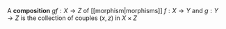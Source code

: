 A **composition** $gf: X \to Z$ of [[morphism|morphisms]] $f: X \to Y$ and $g: Y \to Z$ is the collection of couples $(x, z)$ in $X \times Z$
